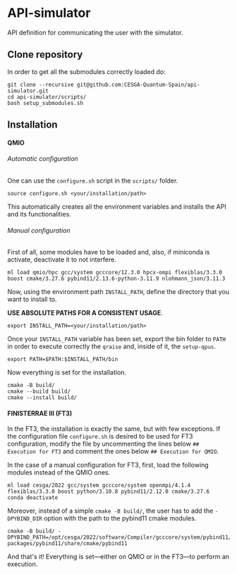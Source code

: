# API-simulator
API definition for communicating the user with the simulator.

## Clone repository
In order to get all the submodules correctly loaded do:

```console
git clone --recursive git@github.com:CESGA-Quantum-Spain/api-simulator.git
cd api-simulator/scripts/
bash setup_submodules.sh
```

## Installation 
#### QMIO
###### Automatic configuration
One can use the `configure.sh` script in the `scripts/` folder.

```console
source configure.sh <your/installation/path>
``` 

This automatically creates all the environment variables and installs the API and its functionalities.

###### Manual configuration
First of all, some modules have to be loaded and, also, if miniconda is activate, deactivate it to not interfere.

```console
ml load qmio/hpc gcc/system gcccore/12.3.0 hpcx-ompi flexiblas/3.3.0 boost cmake/3.27.6 pybind11/2.13.6-python-3.11.9 nlohmann_json/3.11.3
```

Now, using the environment path `INSTALL_PATH`, define the directory that you want to install to. 

**USE ABSOLUTE PATHS FOR A CONSISTENT USAGE**. 

```console
export INSTALL_PATH=<your/installation/path>
```

Once your `INSTALL_PATH` variable has been set, export the bin folder to `PATH` in order to execute correctly the `qraise` and, inside of it, the `setup-qpus`.

```console
export PATH=$PATH:$INSTALL_PATH/bin
```

Now everything is set for the installation. 

```console
cmake -B build/
cmake --build build/
cmake --install build/
```

#### FINISTERRAE III (FT3)

In the FT3, the installation is exactly the same, but with few exceptions. If the configuration file `configure.sh` is desired to be used for FT3 configuration, modify the file by uncommenting the lines below `## Execution for FT3` and comment the ones below `## Execution for QMIO`.

In the case of a manual configuration for FT3, first, load the following modules instead of the QMIO ones.

```console
ml load cesga/2022 gcc/system gcccore/system openmpi/4.1.4 flexiblas/3.3.0 boost python/3.10.8 pybind11/2.12.0 cmake/3.27.6
conda deactivate
```

Moreover, instead of a simple `cmake -B build/`, the user has to add the `-DPYBIND_DIR` option with the path to the pybind11 cmake modules.

```console
cmake -B build/ -DPYBIND_PATH=/opt/cesga/2022/software/Compiler/gcccore/system/pybind11/2.12.0/lib/python3.9/site-packages/pybind11/share/cmake/pybind11
```

And that's it! Everything is set—either on QMIO or in the FT3—to perform an execution.

